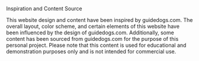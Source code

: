 Inspiration and Content Source

This website design and content have been inspired by guidedogs.com. The overall layout, color scheme, and certain elements of this website have been influenced by the design of guidedogs.com. Additionally, some content has been sourced from guidedogs.com for the purpose of this personal project. Please note that this content is used for educational and demonstration purposes only and is not intended for commercial use.
